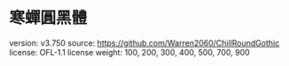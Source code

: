 # 寒蟬圓黑體

version: v3.750
source: https://github.com/Warren2060/ChillRoundGothic
license: OFL-1.1 license
weight: 100, 200, 300, 400, 500, 700, 900